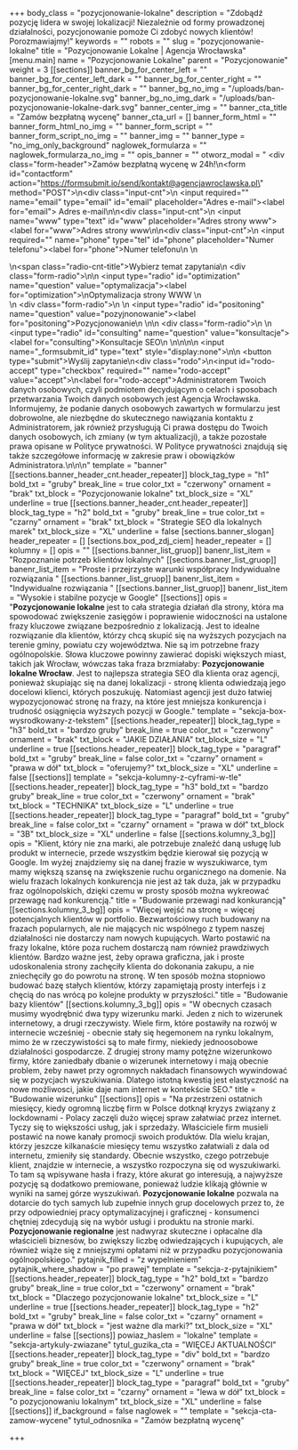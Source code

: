+++
body_class = "pozycjonowanie-lokalne"
description = "Zdobądź pozycję lidera w swojej lokalizacji! Niezależnie od formy prowadzonej działalności, pozycjonowanie pomoże Ci zdobyć nowych klientów! Porozmawiajmy!"
keywords = ""
robots = ""
slug = "pozycjonowanie-lokalne"
title = "Pozycjonowanie Lokalne | Agencja Wrocławska"
[menu.main]
name = "Pozycjonowanie Lokalne"
parent = "Pozycjonowanie"
weight = 3
[[sections]]
banner_bg_for_center_left = ""
banner_bg_for_center_left_dark = ""
banner_bg_for_center_right = ""
banner_bg_for_center_right_dark = ""
banner_bg_no_img = "/uploads/ban-pozycjonowanie-lokalne.svg"
banner_bg_no_img_dark = "/uploads/ban-pozycjonowanie-lokalne-dark.svg"
banner_center_img = ""
banner_cta_title = "Zamów bezpłatną wycenę"
banner_cta_url = []
banner_form_html = ""
banner_form_html_no_img = ""
banner_form_script = ""
banner_form_script_no_img = ""
banner_img = ""
banner_type = "no_img_only_background"
naglowek_formularza = ""
naglowek_formularza_no_img = ""
opis_banner = ""
otworz_modal = " <div class=\"form-header\">Zamów bezpłatną wycenę w 24h!</div>\n<form id=\"contactform\" action=\"https://formsubmit.io/send/kontakt@agencjawroclawska.pl\" method=\"POST\">\n<div class=\"input-cnt\">\n <input required=\"\" name=\"email\" type=\"email\" id=\"email\" placeholder=\"Adres e-mail\"><label for=\"email\"> Adres e-mail</label>\n</div>\n<div class=\"input-cnt\">\n    <input name=\"www\" type=\"text\" id=\"www\" placeholder=\"Adres strony www\"><label for=\"www\">Adres strony www</label>\n</div>\n<div class=\"input-cnt\">\n    <input required=\"\" name=\"phone\" type=\"tel\" id=\"phone\" placeholder=\"Numer telefonu\"><label for=\"phone\">Numer telefonu</label>\n   </div>\n   <div>\n<span class=\"radio-cnt-title\">Wybierz temat zapytania</span>\n <div class=\"form-radio\">\n\n  <input type=\"radio\" id=\"optimization\" name=\"question\" value=\"optymalizacja\"><label for=\"optimization\">\nOptymalizacja strony WWW </label>\n</div>\n <div class=\"form-radio\">\n \n  <input type=\"radio\" id=\"positoning\" name=\"question\" value=\"pozyjnonowanie\"><label for=\"positoning\">Pozycjonowanie\n </label>\n</div>\n <div class=\"form-radio\">\n \n  <input type=\"radio\" id=\"consulting\" name=\"question\" value=\"konsultacje\"><label for=\"consulting\">Konsultacje SEO\n </label>\n</div>\n</div>\n\n    <input name=\"_formsubmit_id\" type=\"text\" style=\"display:none\">\n\n    <button type=\"submit\">Wyślij zapytanie</button>\n<div class=\"rodo\">\n<input id=\"rodo-accept\" type=\"checkbox\" required=\"\" name=\"rodo-accept\" value=\"accept\">\n<label for=\"rodo-accept\">Administratorem Twoich danych osobowych, czyli podmiotem decydującym o celach i sposobach przetwarzania Twoich danych osobowych jest Agencja Wrocławska. Informujemy, że podanie danych osobowych zawartych w formularzu jest dobrowolne, ale niezbędne do skutecznego nawiązania kontaktu z Administratorem, jak również przysługują Ci prawa dostępu do Twoich danych osobowych, ich zmiany (w tym aktualizacji), a także pozostałe prawa opisane w Polityce prywatności. W Polityce prywatności znajdują się także szczegółowe informację w zakresie praw i obowiązków Administratora.\n</label>\n</div>\n</form>"
template = "banner"
[[sections.banner_header_cnt.header_repeater]]
block_tag_type = "h1"
bold_txt = "gruby"
break_line = true
color_txt = "czerwony"
ornament = "brak"
txt_block = "Pozycjonowanie lokalne"
txt_block_size = "XL"
underline = true
[[sections.banner_header_cnt.header_repeater]]
block_tag_type = "h2"
bold_txt = "gruby"
break_line = true
color_txt = "czarny"
ornament = "brak"
txt_block = "Strategie SEO dla lokalnych marek"
txt_block_size = "XL"
underline = false
[sections.banner_slogan]
header_repeater = []
[sections.box_pod_zdj_ciem]
header_repeater = []
kolumny = []
opis = ""
[[sections.banner_list_gruop]]
banenr_list_item = "Rozpoznanie potrzeb klientów lokalnych"
[[sections.banner_list_gruop]]
banenr_list_item = "Proste i przejrzyste warunki współpracy Indywidualne rozwiązania "
[[sections.banner_list_gruop]]
banenr_list_item = "Indywidualne rozwiązania "
[[sections.banner_list_gruop]]
banenr_list_item = "Wysokie i stabilne pozycje w Google"
[[sections]]
opis = "<strong>Pozycjonowanie lokalne</strong> jest to cała strategia działań dla strony, która ma spowodować zwiększenie zasięgów i poprawienie widoczności na ustalone frazy kluczowe związane bezpośrednio z lokalizacją. Jest to idealne rozwiązanie dla klientów, którzy chcą skupić się na wyższych pozycjach na terenie gminy, powiatu czy województwa. Nie są im potrzebne frazy ogólnopolskie. Słowa kluczowe powinny zawierać dopiski większych miast, takich jak Wrocław, wówczas taka fraza brzmiałaby: <strong>Pozycjonowanie lokalne Wrocław</strong>. Jest to najlepsza strategia SEO dla klienta oraz agencji, ponieważ skupiając się na danej lokalizacji - stronę klienta odwiedzają jego docelowi klienci, których poszukuję. Natomiast agencji jest dużo łatwiej wypozycjonować stronę na frazy, na które jest mniejsza konkurencja i trudność osiągnięcia wyższych pozycji w Google."
template = "sekcja-box-wysrodkowany-z-tekstem"
[[sections.header_repeater]]
block_tag_type = "h3"
bold_txt = "bardzo gruby"
break_line = true
color_txt = "czerwony"
ornament = "brak"
txt_block = "JAKIE DZIAŁANIA"
txt_block_size = "L"
underline = true
[[sections.header_repeater]]
block_tag_type = "paragraf"
bold_txt = "gruby"
break_line = false
color_txt = "czarny"
ornament = "prawa w dół"
txt_block = "oferujemy?"
txt_block_size = "XL"
underline = false
[[sections]]
template = "sekcja-kolumny-z-cyframi-w-tle"
[[sections.header_repeater]]
block_tag_type = "h3"
bold_txt = "bardzo gruby"
break_line = true
color_txt = "czerwony"
ornament = "brak"
txt_block = "TECHNIKA"
txt_block_size = "L"
underline = true
[[sections.header_repeater]]
block_tag_type = "paragraf"
bold_txt = "gruby"
break_line = false
color_txt = "czarny"
ornament = "prawa w dół"
txt_block = "3B"
txt_block_size = "XL"
underline = false
[[sections.kolumny_3_bg]]
opis = "Klient, który nie zna marki, ale potrzebuje znaleźć daną usługę lub produkt w internecie, przede wszystkim będzie kierował się pozycją w Google. Im wyżej znajdziemy się na danej frazie w wyszukiwarce, tym mamy większą szansę na zwiększenie ruchu organicznego na domenie. Na wielu frazach lokalnych konkurencja nie jest aż tak duża, jak w przypadku fraz ogólnopolskich, dzięki czemu w prosty sposób można wykreować przewagę nad konkurencją."
title = "Budowanie przewagi nad konkurancją"
[[sections.kolumny_3_bg]]
opis = "Więcej wejść na stronę = więcej potencjalnych klientów w portfolio. Bezwartościowy ruch budowany na frazach popularnych, ale nie mających nic wspólnego z typem naszej działalności nie dostarczy nam nowych kupujących. Warto postawić na frazy lokalne, które poza ruchem dostarczą nam również prawdziwych klientów. Bardzo ważne jest, żeby oprawa graficzna, jak i proste udoskonalenia strony zachęciły klienta do dokonania zakupu, a nie zniechęciły go do powrotu na stronę. W ten sposób można stopniowo budować bazę stałych klientów, którzy zapamiętają prosty interfejs i z chęcią do nas wrócą po kolejne produkty w przyszłości."
title = "Budowanie bazy klientów"
[[sections.kolumny_3_bg]]
opis = "W obecnych czasach musimy wyodrębnić dwa typy wizerunku marki. Jeden z nich to wizerunek internetowy, a drugi rzeczywisty. Wiele firm, które postawiły na rozwój w internecie wcześniej - obecnie stały się hegemonem na rynku lokalnym, mimo że w rzeczywistości są to małe firmy, niekiedy jednoosobowe działalności gospodarcze. Z drugiej strony mamy potężne wizerunkowo firmy, które zaniedbały dbanie o wizerunek internetowy i mają obecnie problem, żeby nawet przy ogromnych nakładach finansowych wywindować się w pozycjach wyszukiwania. Dlatego istotną kwestią jest elastyczność na nowe możliwosci, jakie daje nam internet w kontekście SEO."
title = "Budowanie wizerunku"
[[sections]]
opis = "Na przestrzeni ostatnich miesięcy, kiedy ogromną liczbę firm w Polsce dotknął kryzys związany z lockdownami - Polacy zaczęli dużo więcej spraw załatwiać przez internet. Tyczy się to większości usług, jak i sprzedaży. Właściciele firm musieli postawić na nowe kanały promocji swoich produktów. Dla wielu krajan, którzy jeszcze kilkanaście miesięcy temu wszystko załatwiali z dala od internetu, zmieniły się standardy. Obecnie wszystko, czego potrzebuje klient, znajdzie w internecie, a wszystko rozpoczyna się od wyszukiwarki. To tam są wpisywane hasła i frazy, które akurat go interesują, a najwyższe pozycję są dodatkowo premiowane, ponieważ ludzie klikają głównie w wyniki na samej górze wyszukiwań. <strong>Pozycjonowanie lokalne</strong> pozwala na dotarcie do tych samych lub zupełnie innych grup docelowych przez to, że przy odpowiedniej pracy optymalizacyjnej i graficznej - konsumenci chętniej zdecydują się na wybór usługi i produktu na stronie marki. <strong>Pozycjonowanie regionalne</strong> jest nadwyraz skuteczne i opłacalne dla właścicieli biznesów, bo zwiększy liczbę odwiedzających i kupujących, ale również wiąże się z mniejszymi opłatami niż w przypadku pozycjonowania ogólnopolskiego."
pytajnik_filled = "z wypelnieniem"
pytajnik_where_shadow = "po prawej"
template = "sekcja-z-pytajnikiem"
[[sections.header_repeater]]
block_tag_type = "h2"
bold_txt = "bardzo gruby"
break_line = true
color_txt = "czerwony"
ornament = "brak"
txt_block = "Dlaczego pozycjonowanie lokalne"
txt_block_size = "L"
underline = true
[[sections.header_repeater]]
block_tag_type = "h2"
bold_txt = "gruby"
break_line = false
color_txt = "czarny"
ornament = "prawa w dół"
txt_block = "jest ważne dla marki?"
txt_block_size = "XL"
underline = false
[[sections]]
powiaz_haslem = "lokalne"
template = "sekcja-artykuly-zwiazane"
tytul_guzika_cta = "WIĘCEJ AKTUALNOŚCI"
[[sections.header_repeater]]
block_tag_type = "div"
bold_txt = "bardzo gruby"
break_line = true
color_txt = "czerwony"
ornament = "brak"
txt_block = "WIĘCEJ"
txt_block_size = "L"
underline = true
[[sections.header_repeater]]
block_tag_type = "paragraf"
bold_txt = "gruby"
break_line = false
color_txt = "czarny"
ornament = "lewa w dół"
txt_block = "o pozycjonowaniu lokalnym"
txt_block_size = "XL"
underline = false
[[sections]]
if_background = false
naglowek = ""
template = "sekcja-cta-zamow-wycene"
tytul_odnosnika = "Zamów bezpłatną wycenę"

+++
